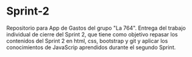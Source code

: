 # Sprint-2
Repositorio para App de Gastos del grupo "La 764". Entrega del trabajo individual de cierre del Sprint 2, que tiene como objetivo repasar los contenidos del Sprint 2 en html, css, bootstrap y git y aplicar los conocimientos de JavaScrip aprendidos durante el segundo Sprint.